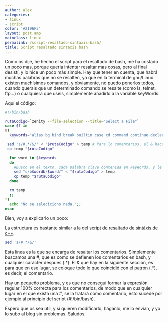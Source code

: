 ```yaml
---
author: alex
categories:
- linux
- script
color: '#2196F3'
layout: post.amp
mainclass: linux
permalink: /script-resaltado-sintaxis-bash/
title: Script resaltado sintaxis bash
---
```


Como os dije, he hecho el script para el resaltado de bash, me ha costado un poco mas, porque queria intentar resaltar mas cosas, pero al final desistí, y lo hice un poco más simple. Hay que tener en cuenta, que habrá muchas palabras que no se resalten, ya que en la terminal de gnu/Linux existen muchísimos comandos, y obviamente, no puedo ponerlos todos, cuando querais que un determinado comando se resalte (como ls, telnet, ftp&#8230;) o cualquiera que useis, simplemente añadirlo a la variable keyWords.

Aquí el código:

```bash
#!/bin/bash

rutaCodigo=`zenity --file-selection --title="Select a File"`
case $? in
0)
  keywords="alias bg bind break builtin case cd command continue declare dirs disown do done echo elif else enable-in esac eval exec exit export fc fg fi for function getopts hash help history if in jobs kill let local logout popd pushd pwd read readonly return select set shift suspend test then time times trap type typeset ulimit umask unalias unset until wait while sed rm IFS cp mv mkdir"

 sed 's/#.*/&/' < "$rutaCodigo" > temp # Para lo comentarios, el & hace que se escriba lo que coincidio con el patron
 cp temp "$rutaCodigo"

  for word in $keywords
  do
    #Busco en el texto, cada palabra clave contenida en keyWords, y le añado la etiqueta span
    sed "s/b$wordb/$word/" < "$rutaCodigo" > temp
    cp temp "$rutaCodigo"
  done

  rm temp
  ;;
*)
  echo "No se seleciciono nada.";;
esac

```

Bien, voy a explicarlo un poco:

La estructura es bastante similar a la del [script de resaltado de sintáxis de c++][1].

```bash
sed 's/#.*/&/'
```

Esta línea es la que se encarga de resaltar los comentarios. Simplemente buscamos una #, que es como se defienen los comentarios en bash, y cualquier carácter despues (.\*). El & que hay en la siguiente sección, es para que en ese lugar, se coloque todo lo que coincidió con el patrón (.\*), es decir, el comentario.

Hay un pequeño problema, y es que no conseguí formar la expresión regular 100% correcta para los comentarios, de modo que en cualquier lugar en el que exista una #, se la tratará como comentario, esto sucede por ejemplo al principio del script (#!/bin/bash).

Espero que os sea útil, y si quieren modificarlo, háganlo, me lo envian, y yo lo subo al blog sin problemas.
Saludos.

[1]: https://elbauldelprogramador.com/script-resaltado-sintaxis/